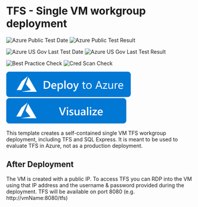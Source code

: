 # TFS - Single VM workgroup deployment

![Azure Public Test Date](https://azurequickstartsservice.blob.core.windows.net/badges/tfs-basic-workgroup/PublicLastTestDate.svg)
![Azure Public Test Result](https://azurequickstartsservice.blob.core.windows.net/badges/tfs-basic-workgroup/PublicDeployment.svg)

![Azure US Gov Last Test Date](https://azurequickstartsservice.blob.core.windows.net/badges/tfs-basic-workgroup/FairfaxLastTestDate.svg)
![Azure US Gov Last Test Result](https://azurequickstartsservice.blob.core.windows.net/badges/tfs-basic-workgroup/FairfaxDeployment.svg)

![Best Practice Check](https://azurequickstartsservice.blob.core.windows.net/badges/tfs-basic-workgroup/BestPracticeResult.svg)
![Cred Scan Check](https://azurequickstartsservice.blob.core.windows.net/badges/tfs-basic-workgroup/CredScanResult.svg)

[![Deploy To Azure](https://raw.githubusercontent.com/Azure/azure-quickstart-templates/master/1-CONTRIBUTION-GUIDE/images/deploytoazure.svg?sanitize=true)]("https://portal.azure.com/#create/Microsoft.Template/uri/https%3A%2F%2Fraw.githubusercontent.com%2FAzure%2Fazure-quickstart-templates%2Fmaster%2Ftfs-basic-workgroup%2Fazuredeploy.json")
[![Visualize](https://raw.githubusercontent.com/Azure/azure-quickstart-templates/master/1-CONTRIBUTION-GUIDE/images/visualizebutton.svg?sanitize=true)]("http://armviz.io/#/?load=https%3A%2F%2Fraw.githubusercontent.com%2FAzure%2Fazure-quickstart-templates%2Fmaster%2Ftfs-basic-workgroup%2Fazuredeploy.json")

This template creates a self-contained single VM TFS workgroup deployment,
including TFS and SQL Express. It is meant to be used to evaluate TFS in Azure,
not as a production deployment.

## After Deployment

The VM is created with a public IP. To access TFS you can RDP into the VM using
that IP address and the username & password provided during the deployment. TFS
will be available on port 8080 (e.g. http://vmName:8080/tfs)
